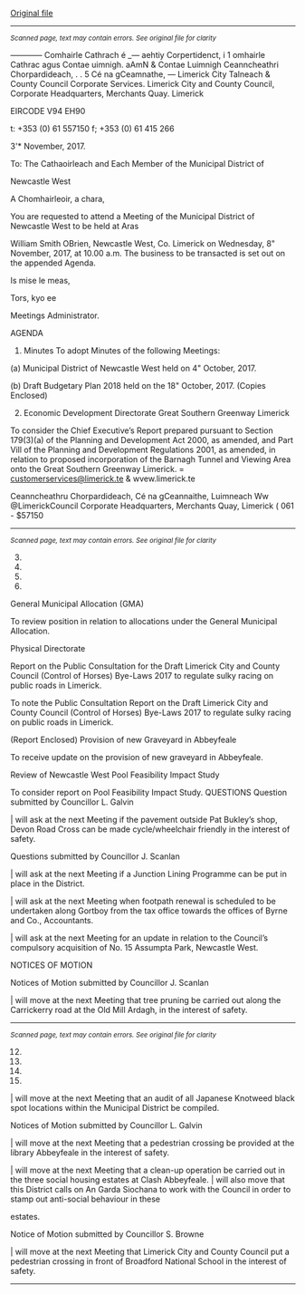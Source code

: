 [Original file](https://www.limerick.ie/sites/default/files/media/documents/2017-11/00%202017-11-08%20%20Agenda%20%281%29.pdf)

---
*<small>Scanned page, text may contain errors. See original file for clarity</small>*  

_—_—_—_— Comhairle Cathrach é _— aehtiy Corpertidenct,
i 1 omhairle Cathrac agus Contae uimnigh.
aAmN & Contae Luimnigh Ceanncheathri Chorpardideach,
. . 5 Cé na gCeamnathe,
— Limerick City Talneach
& County Council
Corporate Services.
Limerick City and County Council,
Corporate Headquarters,
Merchants Quay.
Limerick

EIRCODE V94 EH90

t: +353 (0) 61 557150
f; +353 (0) 61 415 266

3'* November, 2017.

To: The Cathaoirleach and Each Member of the Municipal District of

Newcastle West

A Chomhairleoir, a chara,

You are requested to attend a Meeting of the Municipal District of Newcastle West to be held at Aras

William Smith OBrien, Newcastle West, Co. Limerick on Wednesday, 8" November, 2017, at 10.00
a.m. The business to be transacted is set out on the appended Agenda.

Is mise le meas,

Tors, kyo ee

Meetings Administrator.

AGENDA

1. Minutes
To adopt Minutes of the following Meetings:

(a) Municipal District of Newcastle West held on 4" October, 2017.

(b) Draft Budgetary Plan 2018 held on the 18" October, 2017.
(Copies Enclosed)

2. Economic Development Directorate
Great Southern Greenway Limerick

To consider the Chief Executive’s Report prepared pursuant to Section 179(3)(a) of the
Planning and Development Act 2000, as amended, and Part Vill of the Planning and
Development Regulations 2001, as amended, in relation to proposed incorporation of the
Barnagh Tunnel and Viewing Area onto the Great Southern Greenway Limerick.
= customerservices@limerick.te
& wvew.limerick.te

Ceanncheathru Chorpardideach, Cé na gCeannaithe, Luimneach Ww @LimerickCouncil
Corporate Headquarters, Merchants Quay, Limerick ( 061 - $57150


---
*<small>Scanned page, text may contain errors. See original file for clarity</small>*  

3.

4.

10.

11.

General Municipal Allocation (GMA)

To review position in relation to allocations under the General Municipal Allocation.

Physical Directorate

Report on the Public Consultation for the Draft Limerick City and County
Council (Control of Horses) Bye-Laws 2017 to regulate sulky racing on
public roads in Limerick.

To note the Public Consultation Report on the Draft Limerick City and County Council (Control
of Horses) Bye-Laws 2017 to regulate sulky racing on public roads in Limerick.

(Report Enclosed)
Provision of new Graveyard in Abbeyfeale

To receive update on the provision of new graveyard in Abbeyfeale.

Review of Newcastle West Pool Feasibility Impact Study

To consider report on Pool Feasibility Impact Study.
QUESTIONS
Question submitted by Councillor L. Galvin

| will ask at the next Meeting if the pavement outside Pat Bukley’s shop, Devon Road Cross
can be made cycle/wheelchair friendly in the interest of safety.

Questions submitted by Councillor J. Scanlan

| will ask at the next Meeting if a Junction Lining Programme can be put in place in the
District.

| will ask at the next Meeting when footpath renewal is scheduled to be undertaken along
Gortboy from the tax office towards the offices of Byrne and Co., Accountants.

| will ask at the next Meeting for an update in relation to the Council’s compulsory acquisition
of No. 15 Assumpta Park, Newcastle West.

NOTICES OF MOTION

Notices of Motion submitted by Councillor J. Scanlan

| will move at the next Meeting that tree pruning be carried out along the Carrickerry road at
the Old Mill Ardagh, in the interest of safety.


---
*<small>Scanned page, text may contain errors. See original file for clarity</small>*  

12.

13.

14.

15.

| will move at the next Meeting that an audit of all Japanese Knotweed black spot locations
within the Municipal District be compiled.

Notices of Motion submitted by Councillor L. Galvin

| will move at the next Meeting that a pedestrian crossing be provided at the library
Abbeyfeale in the interest of safety.

| will move at the next Meeting that a clean-up operation be carried out in the three social
housing estates at Clash Abbeyfeale. | will also move that this District calls on An Garda
Siochana to work with the Council in order to stamp out anti-social behaviour in these

estates.

Notice of Motion submitted by Councillor S. Browne

| will move at the next Meeting that Limerick City and County Council put a pedestrian
crossing in front of Broadford National School in the interest of safety.


---
